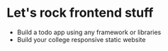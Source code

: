 # Let's rock frontend stuff

- Build a todo app using any framework or libraries
- Build your college responsive static website
